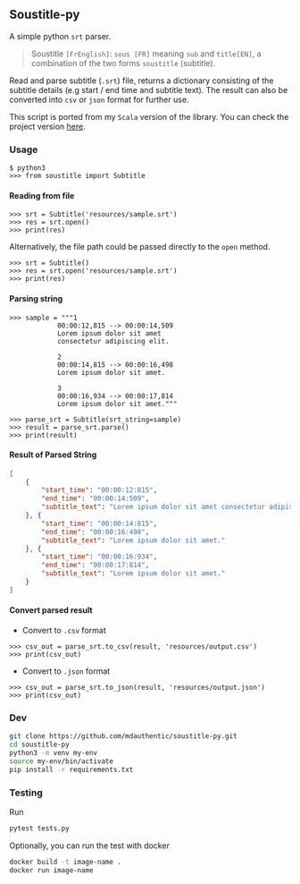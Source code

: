## Soustitle-py

A simple python `srt` parser.

>Soustitle `[FrEnglish]`: `sous [FR]` meaning `sub` and `title[EN]`, a combination of the two forms `soustitle` (subtitle).

Read and parse subtitle (`.srt`) file, returns a dictionary consisting of the subtitle details (e.g start / end time and subtitle text). The result can also be converted into `csv` or `json` format for further use.

This script is ported from my `Scala` version of the library. You can check the project version [here](https://github.com/mdauthentic/sous-title).

### Usage

```python3
$ python3
>>> from soustitle import Subtitle
```

#### Reading from file

```python3
>>> srt = Subtitle('resources/sample.srt')
>>> res = srt.open()
>>> print(res)
```

Alternatively, the file path could be passed directly to the `open` method.

```python3
>>> srt = Subtitle()
>>> res = srt.open('resources/sample.srt')
>>> print(res)
```

#### Parsing string

```python3
>>> sample = """1
            00:00:12,815 --> 00:00:14,509
            Lorem ipsum dolor sit amet
            consectetur adipiscing elit.

            2
            00:00:14,815 --> 00:00:16,498
            Lorem ipsum dolor sit amet.

            3
            00:00:16,934 --> 00:00:17,814
            Lorem ipsum dolor sit amet."""

>>> parse_srt = Subtitle(srt_string=sample)
>>> result = parse_srt.parse()
>>> print(result)
```

#### Result of Parsed String

```json
[
    {
        "start_time": "00:00:12:815", 
        "end_time": "00:00:14:509", 
        "subtitle_text": "Lorem ipsum dolor sit amet consectetur adipiscing elit."
    }, {
        "start_time": "00:00:14:815", 
        "end_time": "00:00:16:498", 
        "subtitle_text": "Lorem ipsum dolor sit amet."
    }, {
        "start_time": "00:00:16:934", 
        "end_time": "00:00:17:814", 
        "subtitle_text": "Lorem ipsum dolor sit amet."
    }
]
```

#### Convert parsed result

- Convert to `.csv` format

```python3
>>> csv_out = parse_srt.to_csv(result, 'resources/output.csv')
>>> print(csv_out)
```

- Convert to `.json` format

```python3
>>> csv_out = parse_srt.to_json(result, 'resources/output.json')
>>> print(csv_out)
```

### Dev

```bash
git clone https://github.com/mdauthentic/soustitle-py.git
cd soustitle-py
python3 -m venv my-env
source my-env/bin/activate  
pip install -r requirements.txt
```

### Testing

Run

```bash
pytest tests.py
```

Optionally, you can run the test with docker

```bash
docker build -t image-name .
docker run image-name
```